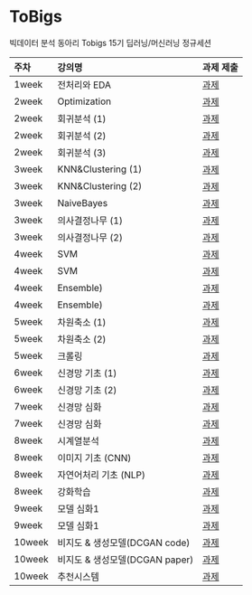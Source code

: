 # ToBigs
빅데이터 분석 동아리 Tobigs 15기 딥러닝/머신러닝 정규세션

| 주차 | 강의명 | 과제 제출 |
| :--- | :--- | :--- |
| 1week | 전처리와 EDA | [과제](https://github.com/SeongBeomLEE) |
| 2week | Optimization |[과제](https://github.com/SeongBeomLEE) |
| 2week | 회귀분석 \(1\) | [과제](https://github.com/SeongBeomLEE) |
| 2week | 회귀분석 \(2\) |  [과제](https://github.com/SeongBeomLEE) |
| 2week | 회귀분석 \(3\) | [과제](https://github.com/SeongBeomLEE) |
| 3week | KNN&Clustering \(1\) |  [과제](https://github.com/SeongBeomLEE) |
| 3week | KNN&Clustering \(2\)|  [과제](https://github.com/SeongBeomLEE) |
| 3week | NaiveBayes | [과제](https://github.com/SeongBeomLEE) |
| 3week | 의사결정나무 \(1\) |  [과제](https://github.com/SeongBeomLEE) |
| 3week | 의사결정나무 \(2\) |  [과제](https://github.com/SeongBeomLEE) | 
| 4week | SVM |  [과제](https://github.com/SeongBeomLEE) |
| 4week | SVM | [과제](https://github.com/SeongBeomLEE) |
| 4week | Ensemble) | [과제](https://github.com/SeongBeomLEE) |
| 4week | Ensemble) |  [과제](https://github.com/SeongBeomLEE) |
| 5week | 차원축소 \(1\) | [과제](https://github.com/SeongBeomLEE) |
| 5week | 차원축소 \(2\)| [과제](https://github.com/SeongBeomLEE) |
| 5week | 크롤링 | [과제](https://github.com/SeongBeomLEE)  |
| 6week | 신경망 기초 \(1\) |  [과제](https://github.com/SeongBeomLEE) |
| 6week | 신경망 기초 \(2\) |  [과제](https://github.com/SeongBeomLEE) |
| 7week | 신경망 심화 |  [과제](https://github.com/SeongBeomLEE) |
| 7week | 신경망 심화 |  [과제](https://github.com/SeongBeomLEE)| 
| 8week | 시계열분석| [과제](https://github.com/SeongBeomLEE) |
| 8week | 이미지 기초 (CNN) |  [과제](https://github.com/SeongBeomLEE) |
| 8week | 자연어처리 기초 (NLP) |  [과제](https://github.com/SeongBeomLEE) | 
| 8week | 강화학습| [과제](https://github.com/SeongBeomLEE) | 
| 9week | 모델 심화1 | [과제](https://github.com/SeongBeomLEE) | 
| 9week | 모델 심화1| [과제](https://github.com/SeongBeomLEE)| 
| 10week | 비지도 & 생성모델(DCGAN code) |  [과제](https://github.com/SeongBeomLEE) |
| 10week | 비지도 & 생성모델(DCGAN paper) | [과제](https://github.com/SeongBeomLEE) |
| 10week | 추천시스템| [과제](https://github.com/SeongBeomLEE)|

